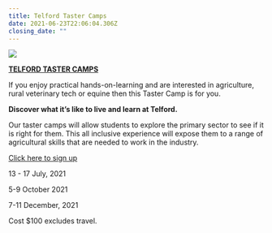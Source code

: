 ```yaml
---
title: Telford Taster Camps
date: 2021-06-23T22:06:04.306Z
closing_date: ""
---
```

![](https://res.cloudinary.com/whanganuihigh/image/upload/v1618523615/Careers%20and%20Vocational/Logos/Telford-Logo_20_Black.png)

**[TELFORD TASTER CAMPS](https://sit.us18.list-manage.com/track/click?u=ef29c91a0a79faf3f55a230db&id=880657f114&e=ee32e45cba)**

If you enjoy practical hands-on-learning and are interested in agriculture, rural veterinary tech or equine then this Taster Camp is for you.

**Discover what it’s like to live and learn at Telford.**

Our taster camps will allow students to explore the primary sector to see if it is right for them. This all inclusive experience will expose them to a range of agricultural skills that are needed to work in the industry.

[Click here to sign up](https://www.sit.ac.nz/Telford/Taster-Camps?utm_source=Schools&utm_campaign=fedb1df3a5-Telford_Taster+Camps&utm_medium=email&utm_term=0_5c9dbfd9f1-fedb1df3a5-99259190)

13 - 17 July, 2021

5-9 October 2021

7-11 December, 2021

Cost $100 excludes travel.